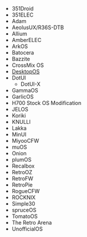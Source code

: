 - 351Droid
- 351ELEC
- Adam
- AeolusUX/R36S-DTB
- Allium
- AmberELEC
- ArkOS
- Batocera
- Bazzite
- CrossMix OS
- [DesktopOS](https://github.com/game-de-it/rg35xx/releases/tag/RG35xx_H700_DesktopOS_0.2)
- DotUI
  - DotUI-X
- GammaOS
- GarlicOS
- H700 Stock OS Modification
- JELOS
- Koriki
- KNULLI
- Lakka
- MinUI
- MiyooCFW
- muOS
- Onion
- plumOS
- Recalbox
- RetroOZ
- RetroFW
- RetroPie
- RogueCFW
- ROCKNIX
- Simple30
- spruceOS
- TomatoOS
- The Retro Arena
- UnofficialOS
